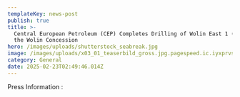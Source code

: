 ```yaml
---
templateKey: news-post
publish: true
title: >-
  Central European Petroleum (CEP) Completes Drilling of Wolin East 1 (WE 1) on
  the Wolin Concession
hero: /images/uploads/shutterstock_seabreak.jpg
image: /images/uploads/x03_01_teaserbild_gross.jpg.pagespeed.ic.iyxprvscnk.jpg
category: General
date: 2025-02-23T02:49:46.014Z
---
```

Press Information :
